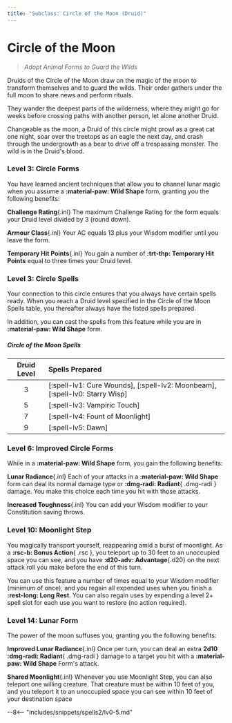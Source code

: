 ```yaml
---
title: "Subclass: Circle of the Moon (Druid)"
---
```


<p style="display:none">
Adopt Animal Forms to Guard the Wilds
</p>

# Circle of the Moon

> *Adopt Animal Forms to Guard the Wilds*

Druids of the Circle of the Moon draw on the magic of the moon to transform themselves and to guard the wilds. Their order gathers under the full moon to share news and perform rituals.

They wander the deepest parts of the wilderness, where they might go for weeks before crossing paths with another person, let alone another Druid.

Changeable as the moon, a Druid of this circle might prowl as a great cat one night, soar over the treetops as an eagle the next day, and crash through the undergrowth as a bear to drive off a trespassing monster. The wild is in the Druid's blood.

### Level 3: Circle Forms  

You have learned ancient techniques that allow you to channel lunar magic when you assume a **:material-paw: Wild Shape** form, granting you the following benefits:

**Challenge Rating**{.inl} The maximum Challenge Rating for the form equals your Druid level divided by 3 (round down).

**Armour Class**{.inl} Your AC equals 13 plus your Wisdom modifier until you leave the form.

**Temporary Hit Points**{.inl} You gain a number of **:trt-thp: Temporary Hit Points** equal to three times your Druid level.

### Level 3: Circle Spells

Your connection to this circle ensures that you always have certain spells ready. When you reach a Druid level specified in the Circle of the Moon Spells table, you thereafter always have the listed spells prepared.

In addition, you can cast the spells from this feature while you are in **:material-paw: Wild Shape** form.

##### Circle of the Moon Spells

| Druid Level | Spells Prepared |
|:---:|:---|
| 3 | [:spell-lv1: Cure Wounds], [:spell-lv2: Moonbeam], [:spell-lv0: Starry Wisp] |
| 5 | [:spell-lv3: Vampiric Touch] |
| 7 | [:spell-lv4: Fount of Moonlight] |
| 9 | [:spell-lv5: Dawn] |

### Level 6: Improved Circle Forms

While in a **:material-paw: Wild Shape** form, you gain the following benefits:

**Lunar Radiance**{.inl} Each of your attacks in a **:material-paw: Wild Shape** form can deal its normal damage type or **:dmg-radi: Radiant**{ .dmg-radi } damage. You make this choice each time you hit with those attacks.

**Increased Toughness**{.inl} You can add your Wisdom modifier to your Constitution saving throws.

### Level 10: Moonlight Step

You magically transport yourself, reappearing amid a burst of moonlight. As a **:rsc-b: Bonus Action**{ .rsc }, you teleport up to 30 feet to an unoccupied space you can see, and you have **:d20-adv: Advantage**{.d20} on the next attack roll you make before the end of this turn.

You can use this feature a number of times equal to your Wisdom modifier (minimum of once), and you regain all expended uses when you finish a **:rest-long: Long Rest**. You can also regain uses by expending a level 2+ spell slot for each use you want to restore (no action required).

### Level 14: Lunar Form

The power of the moon suffuses you, granting you the following benefits:
 
**Improved Lunar Radiance**{.inl} Once per turn, you can deal an extra **2d10 :dmg-radi: Radiant**{ .dmg-radi } damage to a target you hit with a **:material-paw: Wild Shape** Form's attack.

**Shared Moonlight**{.inl} Whenever you use Moonlight Step, you can also teleport one willing creature. That creature must be within 10 feet of you, and you teleport it to an unoccupied space you can see within 10 feet of your destination space

--8<-- "includes/snippets/spells2/lv0-5.md"